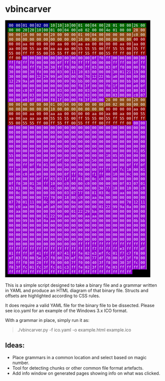 
# vbincarver

![Screenshot of example output color-coded hexadecimal dump](vb3dworld_dump.png)

This is a simple script designed to take a binary file and a grammar written in YAML and produce an HTML diagram of that binary file. Structs and offsets are highlighted according to CSS rules.

It does require a valid YAML file for the binary file to be dissected. Please see ico.yaml for an example of the Windows 3.x ICO format.

With a grammar in place, simply run it as:

> ./vbincarver.py -f ico.yaml -o example.html example.ico

## Ideas:

- Place grammars in a common location and select based on magic number.
- Tool for detecting chunks or other common file format artefacts.
- Add info window on generated pages showing info on what was clicked.

